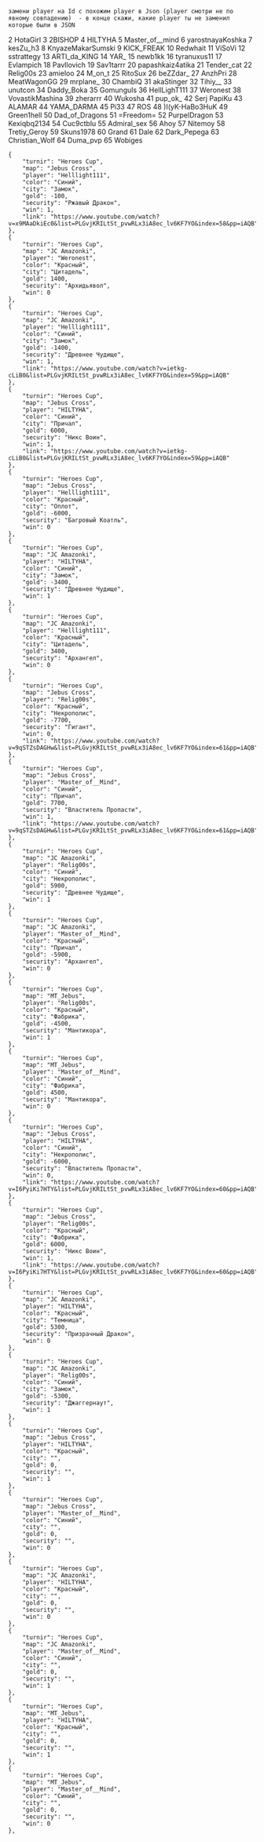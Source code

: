    замени player на Id с похожим player в Json (player смотри не по явному совпадению)  - в конце скажи, какие player ты не заменил которые были в JSON

2	HotaGirl
3	2BISHOP
4	HILTYHA
5	Master_of__mind
6	yarostnayaKoshka
7	kesZu_h3
8	KnyazeMakarSumski
9	KICK_FREAK
10	Redwhait
11	ViSoVi
12	sstrattegy
13	ARTI_da_KING
14	YAR_
15	newb1kk
16	tyranuxus11
17	Evlampich
18	Pavllovich
19	Sav1tarrr
20	papashkaiz4atika
21	Tender_cat
22	Relig00s
23	amieloo
24	M_on_t
25	RitoSux
26	beZZdar_
27	AnzhPri
28	MeatWagonGG
29	mrplane_
30	ChambiQ
31	akaStinger
32	Tihiy__
33	unutcon
34	Daddy_Boka
35	Gomunguls
36	HellLighT111
37	Weronest
38	VovastikMashina
39	zherarrr
40	Wukosha
41	pup_ok_
42	Serj PapiKu
43	ALAMAR
44	YAMA_DARMA
45	Pi33
47	ROS
48	)I(yK-HaBo3HuK
49	Green1hell
50	Dad_of_Dragons
51	=Freedom=
52	PurpelDragon
53	Kexiqbq2134
54	Cuc9ctblu
55	Admiral_sex
56	Ahoy
57	Nitemoy
58	Tretiy_Geroy
59	Skuns1978
60	Grand
61	Dale
62	Dark_Pepega
63	Christian_Wolf
64	Duma_pvp
65	Wobiges




    {
        "turnir": "Heroes Cup",
        "map": "Jebus Cross",
        "player": "Helllight111",
        "color": "Синий",
        "city": "Замок",
        "gold": -100,
        "security": "Ржавый Дракон",
        "win": 1,
        "link": "https://www.youtube.com/watch?v=x9MAaDkiEc0&list=PLGvjKRILtSt_pvwRLx3iA8ec_lv6KF7YO&index=58&pp=iAQB"
    },
    {
        "turnir": "Heroes Cup",
        "map": "JC Amazonki",
        "player": "Weronest",
        "color": "Красный",
        "city": "Цитадель",
        "gold": 1400,
        "security": "Архидьявол",
        "win": 0
    },
    {
        "turnir": "Heroes Cup",
        "map": "JC Amazonki",
        "player": "Helllight111",
        "color": "Синий",
        "city": "Замок",
        "gold": -1400,
        "security": "Древнее Чудище",
        "win": 1,
        "link": "https://www.youtube.com/watch?v=ietkg-cLiB0&list=PLGvjKRILtSt_pvwRLx3iA8ec_lv6KF7YO&index=59&pp=iAQB"
    },
    {
        "turnir": "Heroes Cup",
        "map": "Jebus Cross",
        "player": "HILTYHA",
        "color": "Синий",
        "city": "Причал",
        "gold": 6000,
        "security": "Никс Воин",
        "win": 1,
        "link": "https://www.youtube.com/watch?v=ietkg-cLiB0&list=PLGvjKRILtSt_pvwRLx3iA8ec_lv6KF7YO&index=59&pp=iAQB"
    },
    {
        "turnir": "Heroes Cup",
        "map": "Jebus Cross",
        "player": "Helllight111",
        "color": "Красный",
        "city": "Оплот",
        "gold": -6000,
        "security": "Багровый Коатль",
        "win": 0
    },
    {
        "turnir": "Heroes Cup",
        "map": "JC Amazonki",
        "player": "HILTYHA",
        "color": "Синий",
        "city": "Замок",
        "gold": -3400,
        "security": "Древнее Чудище",
        "win": 1
    },
    {
        "turnir": "Heroes Cup",
        "map": "JC Amazonki",
        "player": "Helllight111",
        "color": "Красный",
        "city": "Цитадель",
        "gold": 3400,
        "security": "Архангел",
        "win": 0
    },
    {
        "turnir": "Heroes Cup",
        "map": "Jebus Cross",
        "player": "Relig00s",
        "color": "Красный",
        "city": "Некрополис",
        "gold": -7700,
        "security": "Гигант",
        "win": 0,
        "link": "https://www.youtube.com/watch?v=9qSTZsDAGHw&list=PLGvjKRILtSt_pvwRLx3iA8ec_lv6KF7YO&index=61&pp=iAQB"
    },
    {
        "turnir": "Heroes Cup",
        "map": "Jebus Cross",
        "player": "Master_of__Mind",
        "color": "Синий",
        "city": "Причал",
        "gold": 7700,
        "security": "Властитель Пропасти",
        "win": 1,
        "link": "https://www.youtube.com/watch?v=9qSTZsDAGHw&list=PLGvjKRILtSt_pvwRLx3iA8ec_lv6KF7YO&index=61&pp=iAQB"
    },
    {
        "turnir": "Heroes Cup",
        "map": "JC Amazonki",
        "player": "Relig00s",
        "color": "Синий",
        "city": "Некрополис",
        "gold": 5900,
        "security": "Древнее Чудище",
        "win": 1
    },
    {
        "turnir": "Heroes Cup",
        "map": "JC Amazonki",
        "player": "Master_of__Mind",
        "color": "Красный",
        "city": "Причал",
        "gold": -5900,
        "security": "Архангел",
        "win": 0
    },
    {
        "turnir": "Heroes Cup",
        "map": "MT_Jebus",
        "player": "Relig00s",
        "color": "Красный",
        "city": "Фабрика",
        "gold": -4500,
        "security": "Мантикора",
        "win": 1
    },
    {
        "turnir": "Heroes Cup",
        "map": "MT_Jebus",
        "player": "Master_of__Mind",
        "color": "Синий",
        "city": "Фабрика",
        "gold": 4500,
        "security": "Мантикора",
        "win": 0
    },
    {
        "turnir": "Heroes Cup",
        "map": "Jebus Cross",
        "player": "HILTYHA",
        "color": "Синий",
        "city": "Некрополис",
        "gold": -6000,
        "security": "Властитель Пропасти",
        "win": 0,
        "link": "https://www.youtube.com/watch?v=I6PyiKi7HTY&list=PLGvjKRILtSt_pvwRLx3iA8ec_lv6KF7YO&index=60&pp=iAQB"
    },
    {
        "turnir": "Heroes Cup",
        "map": "Jebus Cross",
        "player": "Relig00s",
        "color": "Красный",
        "city": "Фабрика",
        "gold": 6000,
        "security": "Никс Воин",
        "win": 1,
        "link": "https://www.youtube.com/watch?v=I6PyiKi7HTY&list=PLGvjKRILtSt_pvwRLx3iA8ec_lv6KF7YO&index=60&pp=iAQB"
    },
    {
        "turnir": "Heroes Cup",
        "map": "JC Amazonki",
        "player": "HILTYHA",
        "color": "Красный",
        "city": "Темница",
        "gold": 5300,
        "security": "Призрачный Дракон",
        "win": 0
    },
    {
        "turnir": "Heroes Cup",
        "map": "JC Amazonki",
        "player": "Relig00s",
        "color": "Синий",
        "city": "Замок",
        "gold": -5300,
        "security": "Джаггернаут",
        "win": 1
    },
    {
        "turnir": "Heroes Cup",
        "map": "Jebus Cross",
        "player": "HILTYHA",
        "color": "Красный",
        "city": "",
        "gold": 0,
        "security": "",
        "win": 1
    },
    {
        "turnir": "Heroes Cup",
        "map": "Jebus Cross",
        "player": "Master_of__Mind",
        "color": "Синий",
        "city": "",
        "gold": 0,
        "security": "",
        "win": 0
    },
    {
        "turnir": "Heroes Cup",
        "map": "JC Amazonki",
        "player": "HILTYHA",
        "color": "Красный",
        "city": "",
        "gold": 0,
        "security": "",
        "win": 0
    },
    {
        "turnir": "Heroes Cup",
        "map": "JC Amazonki",
        "player": "Master_of__Mind",
        "color": "Синий",
        "city": "",
        "gold": 0,
        "security": "",
        "win": 1
    },
    {
        "turnir": "Heroes Cup",
        "map": "MT_Jebus",
        "player": "HILTYHA",
        "color": "Красный",
        "city": "",
        "gold": 0,
        "security": "",
        "win": 1
    },
    {
        "turnir": "Heroes Cup",
        "map": "MT_Jebus",
        "player": "Master_of__Mind",
        "color": "Синий",
        "city": "",
        "gold": 0,
        "security": "",
        "win": 0
    },